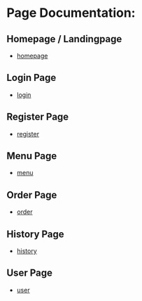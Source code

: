 # Page Documentation:
## Homepage / Landingpage
- [homepage]()

## Login Page
- [login]()

## Register Page
- [register]()

## Menu Page
- [menu]()

## Order Page
- [order]()

## History Page
- [history]()

## User Page
- [user]()